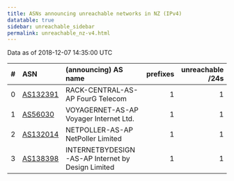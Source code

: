 ```yaml
---
title: ASNs announcing unreachable networks in NZ (IPv4)
datatable: true
sidebar: unreachable_sidebar
permalink: unreachable_nz-v4.html
---
```


Data as of 2018-12-07 14:35:00 UTC


<div class="datatable-begin"></div>

|   # | ASN                                      | (announcing) AS name                              |   prefixes |   unreachable /24s |
|----:|:-----------------------------------------|:--------------------------------------------------|-----------:|-------------------:|
|   0 | [AS132391](unreachable_AS132391-v4.html) | RACK-CENTRAL-AS-AP FourG Telecom                  |          1 |                  1 |
|   1 | [AS56030](unreachable_AS56030-v4.html)   | VOYAGERNET-AS-AP Voyager Internet Ltd.            |          1 |                  1 |
|   2 | [AS132014](unreachable_AS132014-v4.html) | NETPOLLER-AS-AP NetPoller Limited                 |          1 |                  1 |
|   3 | [AS138398](unreachable_AS138398-v4.html) | INTERNETBYDESIGN-AS-AP Internet by Design Limited |          1 |                  1 |

<div class="datatable-end"></div>
